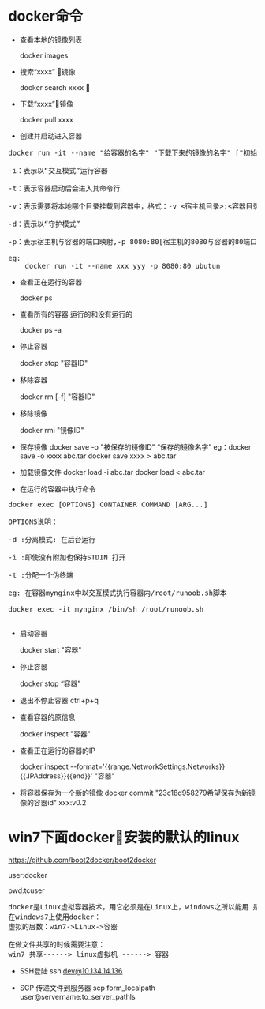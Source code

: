 # docker命令
- 查看本地的镜像列表

    docker images

- 搜索“xxxx” 镜像

    docker search xxxx    

- 下载“xxxx”镜像

    docker pull xxxx

- 创建并启动进入容器
<pre>
docker run -it --name "给容器的名字" "下载下来的镜像的名字" ["初始命令",进入容器之后 在容器中执行的命令]

-i：表示以“交互模式”运行容器

-t：表示容器启动后会进入其命令行

-v：表示需要将本地哪个目录挂载到容器中，格式：-v <宿主机目录>:<容器目录>

-d：表示以“守护模式”

-p：表示宿主机与容器的端口映射,-p 8080:80[宿主机的8080与容器的80端口做一个映射 ]

eg:
    docker run -it --name xxx yyy -p 8080:80 ubutun
</pre>

- 查看正在运行的容器

    docker ps

- 查看所有的容器 运行的和没有运行的

    docker ps -a 

- 停止容器
    
    docker stop "容器ID"

- 移除容器

    docker rm [-f] "容器ID"

- 移除镜像

    docker rmi "镜像ID"

- 保存镜像
    docker save -o "被保存的镜像ID" “保存的镜像名字”
    eg：docker save -o xxxx abc.tar
        docker save xxxx > abc.tar

- 加载镜像文件
    docker load -i abc.tar
    docker load < abc.tar

- 在运行的容器中执行命令
<pre>
docker exec [OPTIONS] CONTAINER COMMAND [ARG...]

OPTIONS说明：

-d :分离模式: 在后台运行

-i :即使没有附加也保持STDIN 打开

-t :分配一个伪终端

eg: 在容器mynginx中以交互模式执行容器内/root/runoob.sh脚本

docker exec -it mynginx /bin/sh /root/runoob.sh

</pre>

- 启动容器

    docker start "容器"

- 停止容器

    docker stop “容器”

- 退出不停止容器
    ctrl+p+q

- 查看容器的原信息

    docker inspect "容器"

- 查看正在运行的容器的IP

    docker inspect --format='{{range.NetworkSettings.Networks}}{{.IPAddress}}{{end}}' "容器"

- 将容器保存为一个新的镜像
docker commit "23c18d958279希望保存为新镜像的容器id" xxx:v0.2


# win7下面docker安装的默认的linux
https://github.com/boot2docker/boot2docker

user:docker

pwd:tcuser


<pre>
docker是Linux虚拟容器技术，用它必须是在Linux上，windows之所以能用 是使用了虚拟机。
在windows7上使用docker：
虚拟的层数：win7->Linux->容器

在做文件共享的时候需要注意：
win7 共享------> linux虚拟机 ------> 容器
</pre>

- SSH登陆
ssh dev@10.134.14.136

- SCP 传递文件到服务器
scp form_localpath user@servername:to_server_pathls
